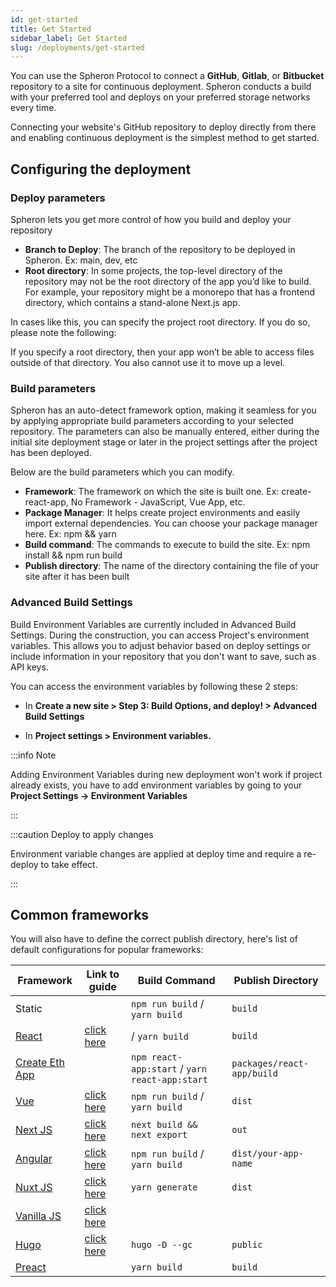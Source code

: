 ```yaml
---
id: get-started
title: Get Started
sidebar_label: Get Started
slug: /deployments/get-started
---
```


You can use the Spheron Protocol to connect a **GitHub**, **Gitlab**, or **Bitbucket** repository to a site for continuous deployment. Spheron conducts a build with your preferred tool and deploys on your preferred storage networks every time.

Connecting your website's GitHub repository to deploy directly from there and enabling continuous deployment is the simplest method to get started.

## Configuring the deployment

### Deploy parameters

Spheron lets you get more control of how you build and deploy your repository

- **Branch to Deploy**: The branch of the repository to be deployed in Spheron. Ex: main, dev, etc
- **Root directory**: In some projects, the top-level directory of the repository may not be the root directory of the app you’d like to build. For example, your repository might be a monorepo that has a frontend directory, which contains a stand-alone Next.js app.

In cases like this, you can specify the project root directory. If you do so, please note the following:

If you specify a root directory, then your app won’t be able to access files outside of that directory. You also cannot use it to move up a level.

### Build parameters

Spheron has an auto-detect framework option, making it seamless for you by applying appropriate build parameters according to your selected repository. The parameters can also be manually entered, either during the initial site deployment stage or later in the project settings after the project has been deployed.

Below are the build parameters which you can modify.

- **Framework**: The framework on which the site is built one. Ex: create-react-app, No Framework - JavaScript, Vue App, etc.
- **Package Manager**: It helps create project environments and easily import external dependencies. You can choose your package manager here. Ex: npm && yarn
- **Build command**: The commands to execute to build the site. Ex: npm install && npm run build
- **Publish directory**: The name of the directory containing the file of your site after it has been built

### Advanced Build Settings

Build Environment Variables are currently included in Advanced Build Settings. During the construction, you can access Project's environment variables. This allows you to adjust behavior based on deploy settings or include information in your repository that you don't want to save, such as API keys.

You can access the environment variables by following these 2 steps:

- In **Create a new site > Step 3: Build Options, and deploy! > Advanced Build Settings**

- In **Project settings > Environment variables.**

:::info Note

Adding Environment Variables during new deployment won't work if project already exists, you have to add environment variables by going to your **Project Settings -> Environment Variables**

:::

:::caution Deploy to apply changes

Environment variable changes are applied at deploy time and require a re-deploy to take effect.

:::

## Common frameworks

You will also have to define the correct publish directory, here's list of default configurations for popular frameworks:

| Framework                                                     | Link to guide                                                             | Build Command                                  | Publish Directory          |
| ------------------------------------------------------------- | ------------------------------------------------------------------------- | ---------------------------------------------- | -------------------------- |
| Static                                                        |                                                                           | `npm run build` / `yarn build`                 | `build`                    |
| [React](https://reactjs.org/)                                 | [click here](https://docs.spheron.network/framework-guide/deploy-react)   | / `yarn build`                                 | `build`                    |
| [Create Eth App](https://github.com/paulrberg/create-eth-app) |                                                                           | `npm react-app:start` / `yarn react-app:start` | `packages/react-app/build` |
| [Vue](https://vuejs.org/)                                     | [click here](https://docs.spheron.network/framework-guide/deploy-vue)     | `npm run build` / `yarn build`                 | `dist`                     |
| [Next JS](https://nextjs.org/)                                | [click here](https://docs.spheron.network/framework-guide/deploy-next)    | `next build && next export`                    | `out`                      |
| [Angular](https://angular.io/)                                | [click here](https://docs.spheron.network/framework-guide/deploy-angular) | `npm run build` / `yarn build`                 | `dist/your-app-name`       |
| [Nuxt JS](https://nuxtjs.org/)                                | [click here](https://docs.spheron.network/framework-guide/deploy-nuxt)    | `yarn generate`                                | `dist`                     |
| [Vanilla JS](http://vanilla-js.com/)                          | [click here](https://docs.spheron.network/framework-guide/deploy-vanilla) |                                                |                            |
| [Hugo](https://gohugo.io/)                                    | [click here](https://docs.spheron.network/framework-guild/deploy-hugo)    | `hugo -D --gc`                                 | `public`                   |
| [Preact](https://preactjs.com/)                               |                                                                           | `yarn build`                                   | `build`                    |
